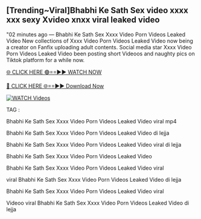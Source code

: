 ## [Trending~Viral]Bhabhi Ke Sath Sex video xxxx xxx sexy Xvideo xnxx viral leaked video


"02 minutes ago —  Bhabhi Ke Sath Sex Xxxx Video Porn Videos Leaked Video New collections of   Xxxx Video Porn Videos Leaked Video now being a creator on Fanfix uploading adult contents. Social media star   Xxxx Video Porn Videos Leaked Video been posting short Videoos and naughty pics on Tiktok platform for a while now.


[🌐 CLICK HERE 🟢==►► WATCH NOW](https://cutt.ly/mrqM9kNd)

[🔴 CLICK HERE 🌐==►► Download Now](https://cutt.ly/mrqM9kNd)

[![WATCH Videos](https://i.imgur.com/dJHk4Zq.gif)](https://cutt.ly/mrqM9kNd)


TAG :

Bhabhi Ke Sath Sex Xxxx Video Porn Videos Leaked Video viral mp4

Bhabhi Ke Sath Sex Xxxx Video Porn Videos Leaked Video di lejja

Bhabhi Ke Sath Sex Xxxx Video Porn Videos Leaked Video viral di lejja

Bhabhi Ke Sath Sex Xxxx Video Porn Videos Leaked Video

Bhabhi Ke Sath Sex Xxxx Video Porn Videos Leaked Video viral

viral Bhabhi Ke Sath Sex Xxxx Video Porn Videos Leaked Video di lejja

Bhabhi Ke Sath Sex Xxxx Video Porn Videos Leaked Video viral

Videoo viral Bhabhi Ke Sath Sex Xxxx Video Porn Videos Leaked Video di lejja

